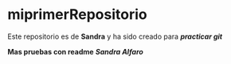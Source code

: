 # miprimerRepositorio
Este repositorio es de **Sandra** y ha sido creado para ***practicar git***

**Mas pruebas con readme**
***Sandra Alfaro***